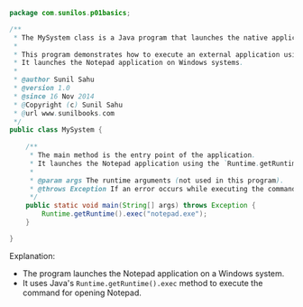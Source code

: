```java
package com.sunilos.p01basics;

/**
 * The MySystem class is a Java program that launches the native application notepad.exe.
 * 
 * This program demonstrates how to execute an external application using Java's `Runtime` class.
 * It launches the Notepad application on Windows systems.
 * 
 * @author Sunil Sahu
 * @version 1.0
 * @since 16 Nov 2014
 * @Copyright (c) Sunil Sahu
 * @url www.sunilbooks.com
 */
public class MySystem {
    
    /**
     * The main method is the entry point of the application.
     * It launches the Notepad application using the `Runtime.getRuntime().exec` method.
     *
     * @param args The runtime arguments (not used in this program).
     * @throws Exception If an error occurs while executing the command.
     */
    public static void main(String[] args) throws Exception {
        Runtime.getRuntime().exec("notepad.exe");
    }

}
```

Explanation:
- The program launches the Notepad application on a Windows system.
- It uses Java's `Runtime.getRuntime().exec` method to execute the command for opening Notepad.

